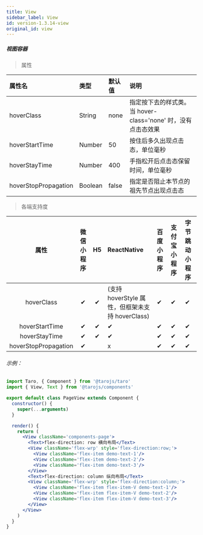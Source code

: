 ```yaml
---
title: View
sidebar_label: View
id: version-1.3.14-view
original_id: view
---
```


##### 视图容器


> 属性

| 属性名 | 类型 | 默认值 | 说明 |
| :- | :- | :- | :- |
| hoverClass            | String  | none   | 指定按下去的样式类。当 hover-class='none' 时，没有点击态效果 |
| hoverStartTime       | Number  | 50     | 按住后多久出现点击态，单位毫秒                               |
|hoverStayTime        | Number  | 400    | 手指松开后点击态保留时间，单位毫秒                           |
| hoverStopPropagation | Boolean | false  | 指定是否阻止本节点的祖先节点出现点击态                       |

>各端支持度

| 属性 | 微信小程序 | H5 | ReactNative | 百度小程序 | 支付宝小程序 | 字节跳动小程序 |
| :-: | :-: | :-: | :- | :- | :- | :- |
| hoverClass | ✔ | ✔ |  (支持 hoverStyle 属性，但框架未支持 hoverClass)| ✔ | ✔ | ✔ |
| hoverStartTime | ✔ | ✔ | ✔ | ✔ | ✔ | ✔ |
| hoverStayTime | ✔ | ✔ | ✔ | ✔ | ✔ | ✔ |
| hoverStopPropagation | ✔ | | x | ✔ | ✔ | ✔ |

###### 示例：
```jsx
import Taro, { Component } from '@tarojs/taro'
import { View, Text } from '@tarojs/components'

export default class PageView extends Component {
  constructor() {
    super(...arguments)
  }

  render() {
    return (
      <View className='components-page'>
        <Text>flex-direction: row 横向布局</Text>
        <View className='flex-wrp' style='flex-direction:row;'>
          <View className='flex-item demo-text-1'/>
          <View className='flex-item demo-text-2'/>
          <View className='flex-item demo-text-3'/>
        </View>
        <Text>flex-direction: column 纵向布局</Text>
        <View className='flex-wrp' style='flex-direction:column;'>
          <View className='flex-item flex-item-V demo-text-1'/>
          <View className='flex-item flex-item-V demo-text-2'/>
          <View className='flex-item flex-item-V demo-text-3'/>
        </View>
      </View>
    )
  }
}
```
